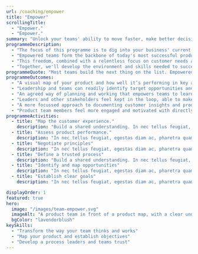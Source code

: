 ```yaml
---
url: /coaching/empower
title: "Empower"
scrollingTitle:
  - "Empower."
  - "Empower."
summary: "Unlock your teams' ability to move faster, make better decisions and deliver greater value."
programmeDescription:
  - "The focus of this programme is to dig into your business' current challenges and lay the foundation for empowered, high-performing teams."
  - "Empowered teams form the backbone of today's most successful product organisations. These teams, unlike most, aren't limited to delivering a prescribed list of unproven features, sprint after sprint. Instead, they're given a strategic objective to achieve and the autonomy to pursue it as they see fit. They do this by making fast, informed decisions based on real-time data and learning."
  - "This freedom, combined with a relentless focus on customer needs and a shared responsibility for delivering results is the key to high-performance. <em>Enabling empowered teams to build not just the next thing on the list, but an understanding of customers and what it takes to build products that succeed</em>."
  - "Together, we'll develop the environment and skills needed to successfully empower and lead your own teams. We'll break down your products' current challenges in ways that everyone can understand and contribute to solving. And we'll look at how to define and assign objectives teams can own, so that they can begin quickly and transparently tackling your business' top priorities, in new and more effective ways."
programmeQuote: "Most teams build the next thing on the list. Empowered teams build an understanding of customers and what it takes to succeed."
programmeOutcomes:
  - "A visual map of your product and how well it’s performing in key areas, to better support strategic conversations between teams and stakeholders"
  - "Leadership and teams can readily identify target opportunities and outcomes that will bring real business value, rather than simply outputs to be delivered."
  - "An agreed way of planning and working that empowers teams to learn and work as they see fit to deliver on negotiated outcomes."
  - "Leaders and other stakeholders feel kept in the loop, able to make decisions, without resorting to dictating to teams."
  - "A more focussed approach to documenting customer insights and product improvement ideas, to fuel better discovery, and build a long-term competitive advantage."
  - "Product team members feel more engaged and motivated with directly impact their daily work and customers' lives."
programmeActivities:
  - title: "Map the customer experience."
    description: "Build a shared understanding. In nec tellus feugiat, egestas diam ac, pharetra quam. Nam vel libero id massa pulvinar aliquet. Phasellus sit amet tortor enim. Quisque vel scelerisque ipsum, sed dapibus sapien. Nullam et velit sed ante faucibus ultricies."
  - title: "Assess product performance."
    description: "In nec tellus feugiat, egestas diam ac, pharetra quam. Nam vel libero id massa pulvinar aliquet. Phasellus sit amet tortor enim. Quisque vel scelerisque ipsum, sed dapibus sapien. Nullam et velit sed ante faucibus ultricies."
  - title: "Negotiate principles"
    description: "In nec tellus feugiat, egestas diam ac, pharetra quam. Nam vel libero id massa pulvinar aliquet. Phasellus sit amet tortor enim. Quisque vel scelerisque ipsum, sed dapibus sapien. Nullam et velit sed ante faucibus ultricies."
  - title: "Define a trusted process"
    description: "Build a shared understanding. In nec tellus feugiat, egestas diam ac, pharetra quam. Nam vel libero id massa pulvinar aliquet. Phasellus sit amet tortor enim. Quisque vel scelerisque ipsum, sed dapibus sapien. Nullam et velit sed ante faucibus ultricies."
  - title: "Identify and map opportunities"
    description: "In nec tellus feugiat, egestas diam ac, pharetra quam. Nam vel libero id massa pulvinar aliquet. Phasellus sit amet tortor enim. Quisque vel scelerisque ipsum, sed dapibus sapien. Nullam et velit sed ante faucibus ultricies."
  - title: "Establish clear goals"
    description: "In nec tellus feugiat, egestas diam ac, pharetra quam. Nam vel libero id massa pulvinar aliquet. Phasellus sit amet tortor enim. Quisque vel scelerisque ipsum, sed dapibus sapien. Nullam et velit sed ante faucibus ultricies."

displayOrder: 1
featured: true
hero:
  image: "/images/team-empower.svg"
  imageAlt: "A product team in front of a product map, with a clear understanding of their role and objectives"
  bgColor: "lavenderblush"
keySkills:
  - "Transform the way your team thinks and works"
  - "Map your product and establish objectives"
  - "Develop a process leaders and teams trust"
---
```

